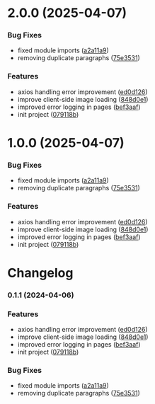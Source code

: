 # 2.0.0 (2025-04-07)


### Bug Fixes

* fixed module imports ([a2a11a9](https://github.com/czSMiLE/blog-app-dp-nextjs/commit/a2a11a9c0033cc6b20f678d2b28f61278e1aa13b))
* removing duplicate paragraphs ([75e3531](https://github.com/czSMiLE/blog-app-dp-nextjs/commit/75e35315109a098854dc3dc089547a84e5d7d0bd))


### Features

* axios handling error improvement ([ed0d126](https://github.com/czSMiLE/blog-app-dp-nextjs/commit/ed0d126bf2d069e7690a3708340be7dd4281db40))
* improve client-side image loading ([848d0e1](https://github.com/czSMiLE/blog-app-dp-nextjs/commit/848d0e14b0e976ae2318e80b7056f03d68a305e6))
* improved error logging in pages ([bef3aaf](https://github.com/czSMiLE/blog-app-dp-nextjs/commit/bef3aafa3eaeaaddf7f9a6ac7c405a7d8f83485f))
* init project ([079118b](https://github.com/czSMiLE/blog-app-dp-nextjs/commit/079118beb599f78fc6f46a0e8fdeaeca37152049))



# 1.0.0 (2025-04-07)


### Bug Fixes

* fixed module imports ([a2a11a9](https://github.com/czSMiLE/blog-app-dp-nextjs/commit/a2a11a9c0033cc6b20f678d2b28f61278e1aa13b))
* removing duplicate paragraphs ([75e3531](https://github.com/czSMiLE/blog-app-dp-nextjs/commit/75e35315109a098854dc3dc089547a84e5d7d0bd))


### Features

* axios handling error improvement ([ed0d126](https://github.com/czSMiLE/blog-app-dp-nextjs/commit/ed0d126bf2d069e7690a3708340be7dd4281db40))
* improve client-side image loading ([848d0e1](https://github.com/czSMiLE/blog-app-dp-nextjs/commit/848d0e14b0e976ae2318e80b7056f03d68a305e6))
* improved error logging in pages ([bef3aaf](https://github.com/czSMiLE/blog-app-dp-nextjs/commit/bef3aafa3eaeaaddf7f9a6ac7c405a7d8f83485f))
* init project ([079118b](https://github.com/czSMiLE/blog-app-dp-nextjs/commit/079118beb599f78fc6f46a0e8fdeaeca37152049))



# Changelog

### 0.1.1 (2024-04-06)


### Features

* axios handling error improvement ([ed0d126](https://github.com/czSMiLE/blog-app-dp-nextjs/commit/ed0d126bf2d069e7690a3708340be7dd4281db40))
* improve client-side image loading ([848d0e1](https://github.com/czSMiLE/blog-app-dp-nextjs/commit/848d0e14b0e976ae2318e80b7056f03d68a305e6))
* improved error logging in pages ([bef3aaf](https://github.com/czSMiLE/blog-app-dp-nextjs/commit/bef3aafa3eaeaaddf7f9a6ac7c405a7d8f83485f))
* init project ([079118b](https://github.com/czSMiLE/blog-app-dp-nextjs/commit/079118beb599f78fc6f46a0e8fdeaeca37152049))


### Bug Fixes

* fixed module imports ([a2a11a9](https://github.com/czSMiLE/blog-app-dp-nextjs/commit/a2a11a9c0033cc6b20f678d2b28f61278e1aa13b))
* removing duplicate paragraphs ([75e3531](https://github.com/czSMiLE/blog-app-dp-nextjs/commit/75e35315109a098854dc3dc089547a84e5d7d0bd))
